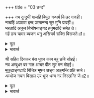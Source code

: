 +++
title = "03 छन्द"

+++
नभ दुन्दुभीं बाजहिं बिपुल गन्धर्ब किन्नर गावहीं।  
नाचहिं अपछरा बृन्द परमानन्द सुर मुनि पावहीं॥  
भरतादि अनुज बिभीषनाङ्गद हनुमदादि समेत ते।  
गहें छत्र चामर ब्यजन धनु असिचर्म सक्ति बिराजते॥1॥  

<details><summary>मूल</summary>

नभ दुन्दुभीं बाजहिं बिपुल गन्धर्ब किन्नर गावहीं।  
नाचहिं अपछरा बृन्द परमानन्द सुर मुनि पावहीं॥  
भरतादि अनुज बिभीषनाङ्गद हनुमदादि समेत ते।  
गहें छत्र चामर ब्यजन धनु असिचर्म सक्ति बिराजते॥1॥  
</details>

<details><summary>भावार्थ</summary>

आकाश में बहुत से नगाडे बज रहे हैं। गन्धर्व और किन्नर गा रहे हैं। अप्सराओं के झुण्ड के झुण्ड नाच रहे हैं। देवता और मुनि परमानन्द प्राप्त कर रहे हैं। भरत, लक्ष्मण और शत्रुघ्नजी, विभीषण, अङ्गद, हनुमान्‌ और सुग्रीव आदि सहित क्रमशः छत्र, चँवर, पङ्खा, धनुष, तलवार, ढाल और शक्ति लिए हुए सुशोभित हैं॥1॥  
</details>

श्री सहित दिनकर बंस भूषन काम बहु छबि सोहई।  
नव अम्बुधर बर गात अम्बर पीत सुर मन मोहई॥  
मुकुटाङ्गदादि बिचित्र भूषन अङ्ग अङ्गन्हि प्रति सजे।  
अम्भोज नयन बिसाल उर भुज धन्य नर निरखन्ति जे॥2॥  

<details><summary>मूल</summary>

श्री सहित दिनकर बंस भूषन काम बहु छबि सोहई।  
नव अम्बुधर बर गात अम्बर पीत सुर मन मोहई॥  
मुकुटाङ्गदादि बिचित्र भूषन अङ्ग अङ्गन्हि प्रति सजे।  
अम्भोज नयन बिसाल उर भुज धन्य नर निरखन्ति जे॥2॥  
</details>

<details><summary>भावार्थ</summary>

श्री सीताजी सहित सूर्यवंश के विभूषण श्री रामजी के शरीर में अनेकों कामदेवों की छबि शोभा दे रही है। नवीन जलयुक्त मेघों के समान सुन्दर श्याम शरीर पर पीताम्बर देवताओं के मन को भी मोहित कर रहा है। मुकुट, बाजूबन्द आदि विचित्र आभूषण अङ्ग-अङ्ग में सजे हुए हैं। कमल के समान नेत्र हैं, चौडी छाती है और लम्बी भुजाएँ हैं जो उनके दर्शन करते हैं, वे मनुष्य धन्य हैं॥2॥  
</details>

